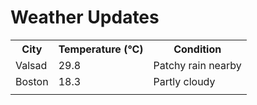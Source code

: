 # Weather Updates

<!-- WEATHER-UPDATE-START -->
<table><tr><th>City</th><th>Temperature (°C)</th><th>Condition</th></tr><tr><td>Valsad</td><td>29.8</td><td>Patchy rain nearby</td></tr><tr><td>Boston</td><td>18.3</td><td>Partly cloudy</td></tr><tr><td></td><td></td><td></td></tr></table>
<!-- WEATHER-UPDATE-END -->
